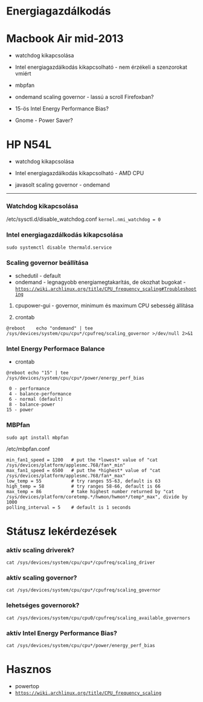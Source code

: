# Energiagazdálkodás

# Macbook Air mid-2013

- watchdog kikapcsolása

- Intel energiagazdálkodás kikapcsolható - nem érzékeli a szenzorokat vmiért

- mbpfan

- ondemand scaling governor - lassú a scroll Firefoxban?

- 15-ös Intel Energy Performance Bias?

- Gnome - Power Saver?

# HP N54L

- watchdog kikapcsolása

- Intel energiagazdálkodás kikapcsolható - AMD CPU

- javasolt scaling governor - ondemand


---

### Watchdog kikapcsolása
/etc/sysctl.d/disable_watchdog.conf
`kernel.nmi_watchdog = 0`

### Intel energiagazdálkodás kikapcsolása
`sudo systemctl disable thermald.service`

### Scaling governor beállítása

- schedutil - default
- ondemand - legnagyobb energiamegtakarítás, de okozhat bugokat - [`https://wiki.archlinux.org/title/CPU_frequency_scaling#Troubleshooting`](https://wiki.archlinux.org/title/CPU_frequency_scaling#Troubleshooting)

1. cpupower-gui - governor, minimum és maximum CPU sebesség állítása

2. crontab

`@reboot	echo "ondemand" | tee /sys/devices/system/cpu/cpu*/cpufreq/scaling_governor >/dev/null 2>&1`

### Intel Energy Performace Balance
- crontab

`@reboot echo "15" | tee /sys/devices/system/cpu/cpu*/power/energy_perf_bias`

```
 0 - performance
 4 - balance-performance
 6 - normal (default)
 8 - balance-power
15 - power
```

### MBPfan
```
sudo apt install mbpfan
```

/etc/mbpfan.conf

```
min_fan1_speed = 1200	# put the *lowest* value of "cat /sys/devices/platform/applesmc.768/fan*_min"
max_fan1_speed = 6500	# put the *highest* value of "cat /sys/devices/platform/applesmc.768/fan*_max"
low_temp = 55			# try ranges 55-63, default is 63
high_temp = 58			# try ranges 58-66, default is 66
max_temp = 86			# take highest number returned by "cat /sys/devices/platform/coretemp.*/hwmon/hwmon*/temp*_max", divide by 1000
polling_interval = 5	# default is 1 seconds
```

# Státusz lekérdezések

### aktív scaling driverek?
`cat /sys/devices/system/cpu/cpu*/cpufreq/scaling_driver`

### aktív scaling governor?
`cat /sys/devices/system/cpu/cpu*/cpufreq/scaling_governor`

### lehetséges governorok?
`cat /sys/devices/system/cpu/cpu0/cpufreq/scaling_available_governors`

### aktív Intel Energy Performance Bias?
`cat /sys/devices/system/cpu/cpu*/power/energy_perf_bias`

# Hasznos

- powertop
- [`https://wiki.archlinux.org/title/CPU_frequency_scaling`](https://wiki.archlinux.org/title/CPU_frequency_scaling)
